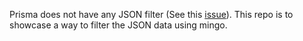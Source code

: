 Prisma does not have any JSON filter (See this [issue](https://github.com/prisma/prisma/issues/148)). This repo is to showcase a way to filter the JSON data using mingo.